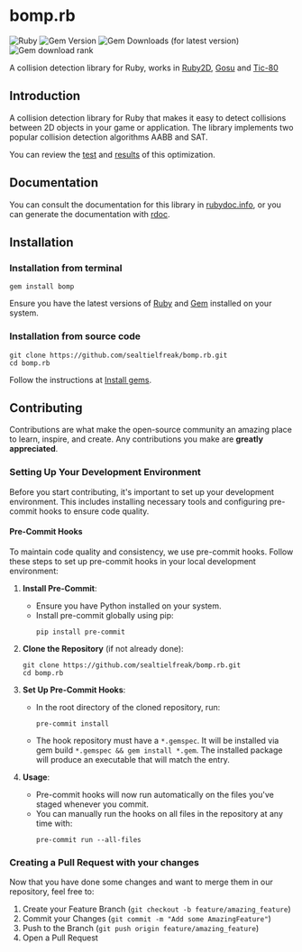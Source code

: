 # bomp.rb

![Ruby](https://img.shields.io/badge/Ruby-CC342D?logo=ruby)
![Gem Version](https://img.shields.io/gem/v/bomp)
![Gem Downloads (for latest version)](https://img.shields.io/gem/dtv/bomp)
![Gem download rank](https://img.shields.io/gem/rt/bomp)

A collision detection library for Ruby, works in [Ruby2D](https://github.com/ruby2d/ruby2d), [Gosu](https://github.com/gosu/gosu) and [Tic-80](https://github.com/nesbox/TIC-80)

## Introduction

A collision detection library for Ruby that makes it easy to detect collisions between 2D objects in your game or application. The library implements two popular collision detection algorithms AABB and SAT. 

You can review the [test](https://github.com/SealtielFreak/experimental-collisions.rb) and [results](https://youtu.be/S6Me8Wy-G68) of this optimization.

## Documentation
You can consult the documentation for this library in [rubydoc.info](https://www.rubydoc.info/gems/bomp/index), or you can generate the documentation with [rdoc](https://github.com/ruby/rdoc).

## Installation

### Installation from terminal

```shell
gem install bomp
```
Ensure you have the latest versions of [Ruby](https://www.ruby-lang.org/) and [Gem](https://rubygems.org/pages/download) installed on your system.

### Installation from source code

```shell
git clone https://github.com/sealtielfreak/bomp.rb.git
cd bomp.rb
```
Follow the instructions at [Install gems](https://www.bacancytechnology.com/blog/install-ruby-gems).

## Contributing

Contributions are what make the open-source community an amazing place to learn, inspire, and create. Any contributions you make are **greatly appreciated**.

### Setting Up Your Development Environment

Before you start contributing, it's important to set up your development environment. This includes installing necessary tools and configuring pre-commit hooks to ensure code quality.

#### Pre-Commit Hooks

To maintain code quality and consistency, we use pre-commit hooks. Follow these steps to set up pre-commit hooks in your local development environment:

1. **Install Pre-Commit**:
    - Ensure you have Python installed on your system.
    - Install pre-commit globally using pip:
      ```
      pip install pre-commit
      ```

2. **Clone the Repository** (if not already done):
   ```
   git clone https://github.com/sealtielfreak/bomp.rb.git
   cd bomp.rb
   ```

3. **Set Up Pre-Commit Hooks**:
    - In the root directory of the cloned repository, run:
      ```
      pre-commit install
      ```
    - The hook repository must have a `*.gemspec`. It will be installed via gem build `*.gemspec && gem install *.gem`. The installed package will produce an executable that will match the entry.

4. **Usage**:
    - Pre-commit hooks will now run automatically on the files you've staged whenever you commit.
    - You can manually run the hooks on all files in the repository at any time with:
      ```
      pre-commit run --all-files
      ```

### Creating a Pull Request with your changes

Now that you have done some changes and want to merge them in our repository, feel free to:

1. Create your Feature Branch (`git checkout -b feature/amazing_feature`)
2. Commit your Changes (`git commit -m "Add some AmazingFeature"`)
3. Push to the Branch (`git push origin feature/amazing_feature`)
4. Open a Pull Request